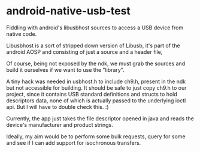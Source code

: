 # android-native-usb-test

Fiddling with android's libusbhost sources to access a USB device from native code.

Libusbhost is a sort of stripped down version of Libusb, it's part of the android AOSP and consisting of just a source and a header file, 

Of course, being not exposed by the ndk, we must grab the sources and build it ourselves if we want to use the "library".

A tiny hack was needed in usbhost.h to include ch9.h, present in the ndk but not accessible for building. It should be safe to just copy ch9.h to our project, since it contains USB standard definitions and structs to hold descriptors data, none of which is actually passed to the underlying ioctl api. But I will have to double check this. :)

Currently, the app just takes the file descriptor opened in java and reads the device's manufacturer and product strings. 

Ideally, my aim would be to perform some bulk requests, query for some and see if I can add support for isochronous transfers.
